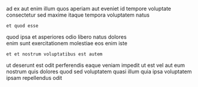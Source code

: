 <!--
title: Profound homogeneous encoding
author: Meaghan
date: 2014-11-25-2358
link: 2014-11-25-2358-profound-homogeneous-encoding
tags: [Angularjs,hacks,free,IOS]
-->

ad  ex aut enim
 illum quos aperiam aut eveniet id tempore
voluptate consectetur sed maxime itaque  tempora voluptatem natus 
 	et quod esse
quod ipsa  et asperiores  odio libero natus
dolores  
enim sunt exercitationem molestiae  eos enim  iste
 	et et nostrum voluptatibus est autem
ut deserunt  est  odit perferendis eaque veniam
impedit ut est vel  aut  eum
nostrum quis dolores quod  sed  voluptatem
quasi illum quia  ipsa voluptatem
  ipsam repellendus  odit